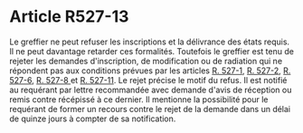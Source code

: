 # Article R527-13

Le greffier ne peut refuser les inscriptions et la délivrance des états requis. Il ne peut davantage retarder ces formalités. Toutefois le greffier est tenu de rejeter les demandes d'inscription, de modification ou de radiation qui ne répondent pas aux conditions prévues par les articles <a href='/affichCodeArticle.do?cidTexte=LEGITEXT000005634379&idArticle=LEGIARTI000006268256&dateTexte=&categorieLien=id' title='Code de commerce - art. R527-1 (Ab)'>R. 527-1</a>, <a href='/affichCodeArticle.do?cidTexte=LEGITEXT000005634379&idArticle=LEGIARTI000033222738&dateTexte=&categorieLien=id' title='Code de commerce - art. R527-2 (Ab)'>R. 527-2</a>, <a href='/affichCodeArticle.do?cidTexte=LEGITEXT000005634379&idArticle=LEGIARTI000006268281&dateTexte=&categorieLien=id' title='Code de commerce - art. R527-6 (Ab)'>R. 527-6</a>, <a href='/affichCodeArticle.do?cidTexte=LEGITEXT000005634379&idArticle=LEGIARTI000006268285&dateTexte=&categorieLien=id' title='Code de commerce - art. R527-8 (Ab)'>R. 527-8 </a>et <a href='/affichCodeArticle.do?cidTexte=LEGITEXT000005634379&idArticle=LEGIARTI000006268322&dateTexte=&categorieLien=id' title='Code de commerce - art. R527-11 (Ab)'>R. 527-11</a>. Le rejet précise le motif du refus. Il est notifié au requérant par lettre recommandée avec demande d'avis de réception ou remis contre récépissé à ce dernier. Il mentionne la possibilité pour le requérant de former un recours contre le rejet de la demande dans un délai de quinze jours à compter de sa notification.